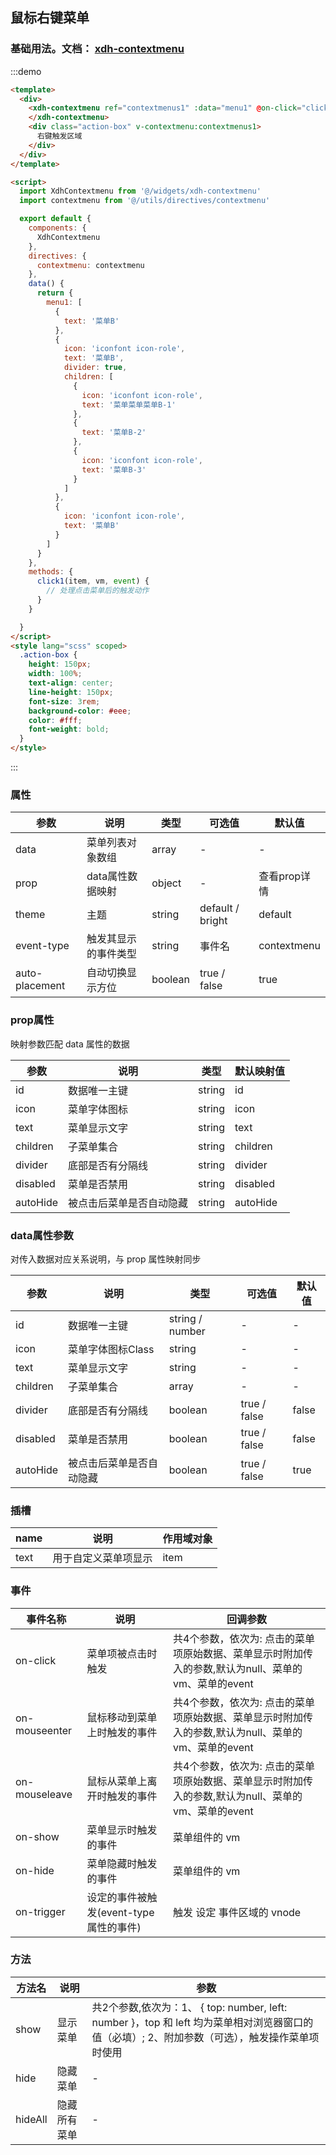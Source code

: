

## 鼠标右键菜单

### 基础用法。文档： [xdh-contextmenu](#/src/widgets%2Fmodule-widgets_xdh-contextmenu.html)
:::demo
```html
<template>
  <div>
    <xdh-contextmenu ref="contextmenus1" :data="menu1" @on-click="click1">
    </xdh-contextmenu>
    <div class="action-box" v-contextmenu:contextmenus1>
      右键触发区域
    </div>
  </div>
</template>

<script>
  import XdhContextmenu from '@/widgets/xdh-contextmenu'
  import contextmenu from '@/utils/directives/contextmenu'

  export default {
    components: {
      XdhContextmenu
    },
    directives: {
      contextmenu: contextmenu
    },
    data() {
      return {
        menu1: [
          {
            text: '菜单B'
          },
          {
            icon: 'iconfont icon-role',
            text: '菜单B',
            divider: true,
            children: [
              {
                icon: 'iconfont icon-role',
                text: '菜单菜单菜单B-1'
              },
              {
                text: '菜单B-2'
              },
              {
                icon: 'iconfont icon-role',
                text: '菜单B-3'
              }
            ]
          },
          {
            icon: 'iconfont icon-role',
            text: '菜单B'
          }
        ]
      }
    },
    methods: {
      click1(item, vm, event) {
        // 处理点击菜单后的触发动作
      }
    }

  }
</script>
<style lang="scss" scoped>
  .action-box {
    height: 150px;
    width: 100%;
    text-align: center;
    line-height: 150px;
    font-size: 3rem;
    background-color: #eee;
    color: #fff;
    font-weight: bold;
  }
</style>

```
:::

### 属性

|参数|说明|类型|可选值|默认值|
|----|----|----|----|----|
|data|菜单列表对象数组|array|-|-|
|prop|data属性数据映射|object|-|查看prop详情|
|theme|主题|string|default / bright|default|
|event-type|触发其显示的事件类型|string|事件名|contextmenu|
|auto-placement|自动切换显示方位|boolean|true / false|true|

### prop属性

映射参数匹配 data 属性的数据

|参数|说明|类型|默认映射值|
|----|----|----|----|
|id|数据唯一主键|string|id|
|icon|菜单字体图标|string|icon|
|text|菜单显示文字|string|text|
|children|子菜单集合|string|children|
|divider|底部是否有分隔线|string|divider|
|disabled|菜单是否禁用|string|disabled|
|autoHide|被点击后菜单是否自动隐藏|string|autoHide|

### data属性参数

对传入数据对应关系说明，与 prop 属性映射同步

|参数|说明|类型|可选值|默认值|
|----|----|----|----|----|
|id|数据唯一主键|string / number|-|-|
|icon|菜单字体图标Class|string|-|-|
|text|菜单显示文字|string|-|-|
|children|子菜单集合|array|-|-|
|divider|底部是否有分隔线|boolean|true / false|false|
|disabled|菜单是否禁用|boolean|true / false|false|
|autoHide|被点击后菜单是否自动隐藏|boolean|true / false|true|


### 插槽

|name|说明|作用域对象
|----|----|----|
|text|用于自定义菜单项显示|item|

### 事件

|事件名称|说明|回调参数|
|----|----|----|
|on-click|菜单项被点击时触发|共4个参数，依次为: 点击的菜单项原始数据、菜单显示时附加传入的参数,默认为null、菜单的vm、菜单的event|
|on-mouseenter|鼠标移动到菜单上时触发的事件|共4个参数，依次为: 点击的菜单项原始数据、菜单显示时附加传入的参数,默认为null、菜单的vm、菜单的event|
|on-mouseleave|鼠标从菜单上离开时触发的事件|共4个参数，依次为: 点击的菜单项原始数据、菜单显示时附加传入的参数,默认为null、菜单的vm、菜单的event|
|on-show|菜单显示时触发的事件|菜单组件的 vm|
|on-hide|菜单隐藏时触发的事件|菜单组件的 vm|
|on-trigger|设定的事件被触发(event-type属性的事件)|触发 设定 事件区域的 vnode|

### 方法

|方法名|说明|参数|
|----|----|----|
|show|显示菜单|共2个参数,依次为：1、 { top: number, left: number }，top 和 left 均为菜单相对浏览器窗口的值（必填）; 2、附加参数（可选），触发操作菜单项时使用|
|hide|隐藏菜单|-|
|hideAll|隐藏所有菜单|-|
